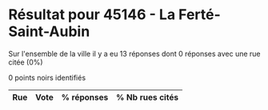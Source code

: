 # Résultat pour 45146 - La Ferté-Saint-Aubin

Sur l'ensemble de la ville il y a eu 13 réponses dont 0 réponses avec une rue citée (0%)

0 points noirs identifiés

| Rue | Vote | % réponses | % Nb rues cités|
|-----|------|------------|----------------|
